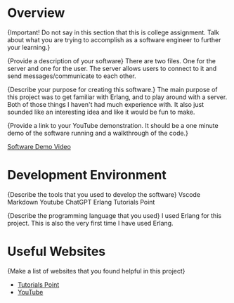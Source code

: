 # Overview

{Important! Do not say in this section that this is college assignment. Talk about what you are trying to accomplish as a software engineer to further your learning.}

{Provide a description of your software}
There are two files. One for the server and one for the user. The server allows users to connect to it and send messages/communicate to each other.

{Describe your purpose for creating this software.}
The main purpose of this project was to get familiar with Erlang, and to play around with a server. Both of those things I haven't had much experience with. It also just sounded like 
an interesting idea and like it would be fun to make.


{Provide a link to your YouTube demonstration. It should be a one minute demo of the software running and a walkthrough of the code.}

[Software Demo Video](https://youtu.be/Q-h3zjrcWvY)

# Development Environment

{Describe the tools that you used to develop the software}
Vscode
Markdown
Youtube
ChatGPT
Erlang
Tutorials Point

{Describe the programming language that you used}
I used Erlang for this project. This is also the very first time I have used Erlang.

# Useful Websites

{Make a list of websites that you found helpful in this project}

- [Tutorials Point](https://www.tutorialspoint.com/erlang/index.htm)
- [YouTube](youtube.com)
